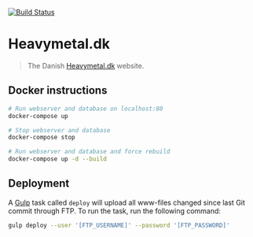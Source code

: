 [![Build Status](https://travis-ci.org/ckjeldgaard/heavymetaldk.svg?branch=master)](https://travis-ci.org/ckjeldgaard/heavymetaldk)

# Heavymetal.dk

> The Danish [Heavymetal.dk](http://heavymetal.dk) website.

## Docker instructions

``` bash
# Run webserver and database on localhost:80
docker-compose up

# Stop webserver and database
docker-compose stop

# Run webserver and database and force rebuild
docker-compose up -d --build
```

## Deployment

A [Gulp](https://gulpjs.com/) task called `deploy` will upload all www-files changed since last Git commit through FTP. To run the task, run the following command:

``` bash
gulp deploy --user '[FTP_USERNAME]' --password '[FTP_PASSWORD]'
```
